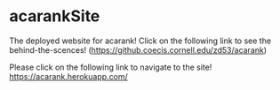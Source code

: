 # acarankSite
The deployed website for acarank! Click on the following link to see the behind-the-scences! (https://github.coecis.cornell.edu/zd53/acarank)

Please click on the following link to navigate to the site!
https://acarank.herokuapp.com/

